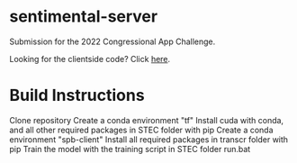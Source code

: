 # sentimental-server
 Submission for the 2022 Congressional App Challenge.
 
 Looking for the clientside code? Click [here](https://github.com/nerdie01/sentimental-client).

# Build Instructions
Clone repository
Create a conda environment "tf"
Install cuda with conda, and all other required packages in STEC folder with pip
Create a conda environment "spb-client"
Install all required packages in transcr folder with pip
Train the model with the training script in STEC folder
run.bat
